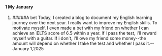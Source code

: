 #### 1 My January

1. #####A bet 
   Today, I created a blog to document my English learning journey over the next year. I really want to improve my English skills. To motivate myself, I even made a bet with my friend on whether I can achieve an IELTS score of 6.5 within a year. If I pass the test, I'll reward myself with a guitar. If i don't, I'll owe my friend some money--the amount will depend on whether I take the test and whether I pass it.--January 1,2025

